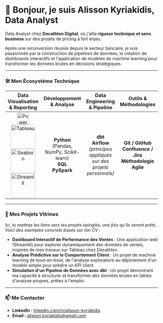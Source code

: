 # 👋 Bonjour, je suis Alisson Kyriakidis, Data Analyst

Data Analyst chez **Decathlon Digital**, où j'allie **rigueur technique et sens business** sur des projets de pricing à fort enjeu.

Après une reconversion réussie depuis le secteur bancaire, je suis passionnée par la construction de pipelines de données, la création de dashboards interactifs et l'application de modèles de machine learning pour transformer les données brutes en décisions stratégiques.

---

### 🛠️ Mon Écosystème Technique

| **Data Visualisation & Reporting** | **Développement & Analyse** | **Data Engineering & Pipeline** | **Outils & Méthodologies** |
| :---: | :---: | :---: | :---: |
| <img src="https://upload.wikimedia.org/wikipedia/commons/thumb/c/cf/New_Power_BI_Logo.svg/1200px-New_Power_BI_Logo.svg.png" alt="Power BI" width="40" height="40"/> <img src="https://upload.wikimedia.org/wikipedia/commons/thumb/9/98/Tableau_Software_logo.svg/2560px-Tableau_Software_logo.svg.png" alt="Tableau" width="80" /> <img src="https://seaborn.pydata.org/_images/logo-wide-lightbg.svg" alt="Seaborn" width="80" /> <img src="https://streamlit.io/images/brand/streamlit-logo-primary-colormark-darktext.svg" alt="Streamlit" width="80" /> | **Python** (Pandas, NumPy, Scikit-learn) <br/> **SQL** <br/> **PySpark** | **dbt** <br/> **Airflow** <br/> *(principes appliqués sur des projets personnels)* | **Git / GitHub** <br/> **Confluence / Jira** <br/> **Méthodologie Agile** |

---

### 🚀 Mes Projets Vitrines

*Ici, tu mettras les liens vers tes projets épinglés, une fois qu'ils seront prêts. Voici des exemples concrets basés sur ton CV :*

-   **Dashboard Interactif de Performance des Ventes** : Une application web (Streamlit) pour explorer dynamiquement des données de ventes, inspirée de mes travaux sur Tableau chez Decathlon.
-   **Analyse Prédictive sur le Comportement Client** : Un projet de machine learning de bout-en-bout, de l'analyse exploratoire au déploiement d'un modèle simple pour prédire un KPI client.
-   **Simulation d'un Pipeline de Données avec dbt** : Un projet démontrant ma capacité à structurer et transformer des données brutes en tables d'analyse propres, prêtes à l'emploi.

---

### 📫 Me Contacter

-   **LinkedIn :** [linkedin.com/in/alisson-kyriakidis](https://linkedin.com/in/alisson-kyriakidis)
-   **Email :** [alisson.kyriakidis@gmail.com](mailto:alisson.kyriakidis@gmail.com)

<!--
**Alisson-K/Alisson-K** is a ✨ _special_ ✨ repository because its `README.md` (this file) appears on your GitHub profile.

Here are some ideas to get you started:

- 🔭 I’m currently working on ...
- 🌱 I’m currently learning ...
- 👯 I’m looking to collaborate on ...
- 🤔 I’m looking for help with ...
- 💬 Ask me about ...
- 📫 How to reach me: ...
- 😄 Pronouns: ...
- ⚡ Fun fact: ...
-->
